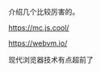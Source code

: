 介绍几个比较厉害的。

https://mc.js.cool/

https://webvm.io/

现代浏览器技术有点超前了
<!--stackedit_data:
eyJoaXN0b3J5IjpbMTI5NjAzNjQzN119
-->